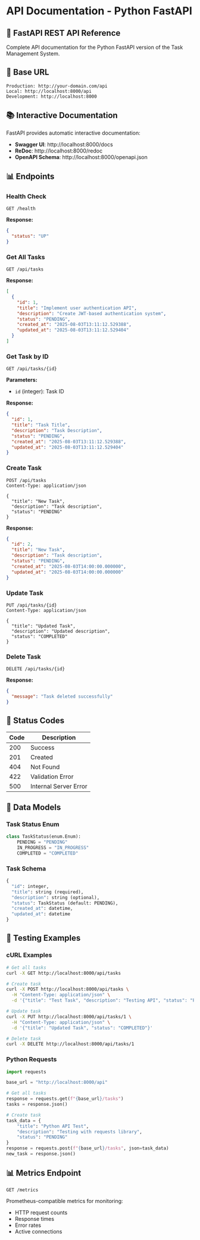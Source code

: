 # API Documentation - Python FastAPI

## 🐍 FastAPI REST API Reference

Complete API documentation for the Python FastAPI version of the Task Management System.

## 🚀 Base URL

```
Production: http://your-domain.com/api
Local: http://localhost:8000/api
Development: http://localhost:8000
```

## 📚 Interactive Documentation

FastAPI provides automatic interactive documentation:

- **Swagger UI**: http://localhost:8000/docs
- **ReDoc**: http://localhost:8000/redoc
- **OpenAPI Schema**: http://localhost:8000/openapi.json

## 📊 Endpoints

### Health Check
```http
GET /health
```

**Response:**
```json
{
  "status": "UP"
}
```

### Get All Tasks
```http
GET /api/tasks
```

**Response:**
```json
[
  {
    "id": 1,
    "title": "Implement user authentication API",
    "description": "Create JWT-based authentication system",
    "status": "PENDING",
    "created_at": "2025-08-03T13:11:12.529388",
    "updated_at": "2025-08-03T13:11:12.529404"
  }
]
```

### Get Task by ID
```http
GET /api/tasks/{id}
```

**Parameters:**
- `id` (integer): Task ID

**Response:**
```json
{
  "id": 1,
  "title": "Task Title",
  "description": "Task Description",
  "status": "PENDING",
  "created_at": "2025-08-03T13:11:12.529388",
  "updated_at": "2025-08-03T13:11:12.529404"
}
```

### Create Task
```http
POST /api/tasks
Content-Type: application/json

{
  "title": "New Task",
  "description": "Task description",
  "status": "PENDING"
}
```

**Response:**
```json
{
  "id": 2,
  "title": "New Task",
  "description": "Task description",
  "status": "PENDING",
  "created_at": "2025-08-03T14:00:00.000000",
  "updated_at": "2025-08-03T14:00:00.000000"
}
```

### Update Task
```http
PUT /api/tasks/{id}
Content-Type: application/json

{
  "title": "Updated Task",
  "description": "Updated description",
  "status": "COMPLETED"
}
```

### Delete Task
```http
DELETE /api/tasks/{id}
```

**Response:**
```json
{
  "message": "Task deleted successfully"
}
```

## 🔧 Status Codes

| Code | Description |
|------|-------------|
| 200 | Success |
| 201 | Created |
| 404 | Not Found |
| 422 | Validation Error |
| 500 | Internal Server Error |

## 📝 Data Models

### Task Status Enum
```python
class TaskStatus(enum.Enum):
    PENDING = "PENDING"
    IN_PROGRESS = "IN_PROGRESS"
    COMPLETED = "COMPLETED"
```

### Task Schema
```python
{
  "id": integer,
  "title": string (required),
  "description": string (optional),
  "status": TaskStatus (default: PENDING),
  "created_at": datetime,
  "updated_at": datetime
}
```

## 🧪 Testing Examples

### cURL Examples
```bash
# Get all tasks
curl -X GET http://localhost:8000/api/tasks

# Create task
curl -X POST http://localhost:8000/api/tasks \
  -H "Content-Type: application/json" \
  -d '{"title": "Test Task", "description": "Testing API", "status": "PENDING"}'

# Update task
curl -X PUT http://localhost:8000/api/tasks/1 \
  -H "Content-Type: application/json" \
  -d '{"title": "Updated Task", "status": "COMPLETED"}'

# Delete task
curl -X DELETE http://localhost:8000/api/tasks/1
```

### Python Requests
```python
import requests

base_url = "http://localhost:8000/api"

# Get all tasks
response = requests.get(f"{base_url}/tasks")
tasks = response.json()

# Create task
task_data = {
    "title": "Python API Test",
    "description": "Testing with requests library",
    "status": "PENDING"
}
response = requests.post(f"{base_url}/tasks", json=task_data)
new_task = response.json()
```

## 📊 Metrics Endpoint

```http
GET /metrics
```

Prometheus-compatible metrics for monitoring:
- HTTP request counts
- Response times
- Error rates
- Active connections
